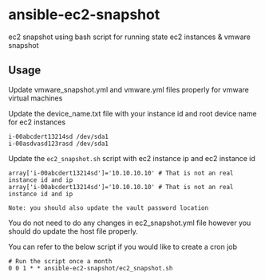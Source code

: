 # ansible-ec2-snapshot
ec2 snapshot using bash script for running state ec2 instances & vmware snapshot

## Usage

Update vmware_snapshot.yml and vmware.yml files properly for vmware virtual machines

Update the device_name.txt file with your instance id and root device name for ec2 instances

```
i-00abcdert13214sd /dev/sda1  
i-00asdvasd123rasd /dev/sda1 
```

Update the `ec2_snapshot.sh` script with ec2 instance ip and ec2 instance id
```
array['i-00abcdert13214sd']='10.10.10.10' # That is not an real instance id and ip
array['i-00abcdert13214sd']='10.10.10.10' # That is not an real instance id and ip

Note: you should also update the vault password location
```
You do not need to do any changes in ec2_snapshot.yml file however you should do update the host file properly.

You can refer to the below script if you would like to create a cron job
````
# Run the script once a month
0 0 1 * * ansible-ec2-snapshot/ec2_snapshot.sh
````
